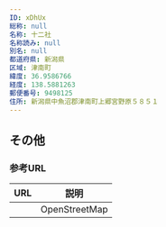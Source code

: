 ```yaml
---
ID: xDhUx
総称: null
名称: 十二社
名称読み: null
別名: null
都道府県: 新潟県
区域: 津南町
緯度: 36.9586766
経度: 138.5881263
郵便番号: 9498125
住所: 新潟県中魚沼郡津南町上郷宮野原５８５１
---
```


## その他

### 参考URL

| URL | 説明          |
| --- | ------------- |
|     | OpenStreetMap |
